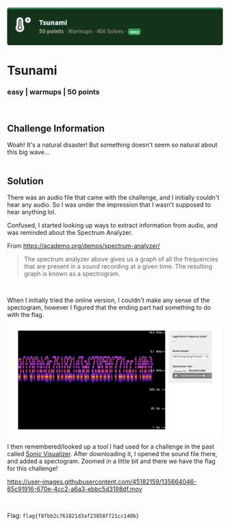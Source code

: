 ![](images/3-header.png)

# Tsunami
### easy | warmups | 50 points  
<br/>

## Challenge Information
Woah! It's a natural disaster! But something doesn't seem so natural about this big wave...
<br/><br />

## Solution

There was an audio file that came with the challenge, and I initially couldn't hear any audio. So I was under the impression that I wasn't supposed to hear anything lol.

Confused, I started looking up ways to extract information from audio, and was reminded about the Spectrum Analyzer.

From https://academo.org/demos/spectrum-analyzer/
> The spectrum analyzer above gives us a graph of all the frequencies that are present in a sound recording at a given time. The resulting graph is known as a spectrogram.
<br />

When I initially tried the online version, I couldn't make any sense of the spectogram, however I figured that the ending part had something to do with the flag.

![](images/3-try1.png)

I then remembered/looked up a tool I had used for a challenge in the past called [Sonic Visualizer](https://www.sonicvisualiser.org/index.html). After downloading it, I opened the sound file there, and added a spectogram. Zoomed in a little bit and there we have the flag for this challenge!


https://user-images.githubusercontent.com/45182159/135664046-65c91916-670e-4cc2-a6a3-ebbc5d3198df.mov


<br />

Flag: `flag{f8fbb2c761821d3af23858f721cc140b}`
